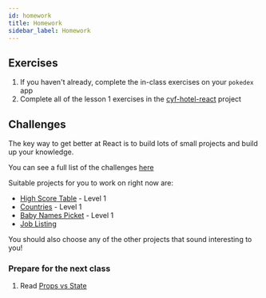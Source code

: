 ```yaml
---
id: homework
title: Homework
sidebar_label: Homework
---
```


## Exercises

1. If you haven't already, complete the in-class exercises on your `pokedex` app
2. Complete all of the lesson 1 exercises in the [cyf-hotel-react](https://github.com/CodeYourFuture/cyf-hotel-react#lesson-1) project

## Challenges

The key way to get better at React is to build lots of small projects and build up your knowledge.

You can see a full list of the challenges [here](https://github.com/CodeYourFuture/cyf-react-challenges/)

Suitable projects for you to work on right now are:

- [High Score Table](https://github.com/CodeYourFuture/cyf-react-challenges/tree/master/challenge-high-score-tables) - Level 1
- [Countries](https://github.com/CodeYourFuture/cyf-react-challenges/tree/master/challenge-countries) - Level 1
- [Baby Names Picket](https://github.com/CodeYourFuture/cyf-react-challenges/tree/master/challenge-baby-name-picker) - Level 1
- [Job Listing](https://github.com/CodeYourFuture/cyf-react-challenges/tree/master/challenge-job-listing)

You should also choose any of the other projects that sound interesting to you!

### Prepare for the next class

1. Read [Props vs State](https://kentcdodds.com/blog/props-vs-state)
